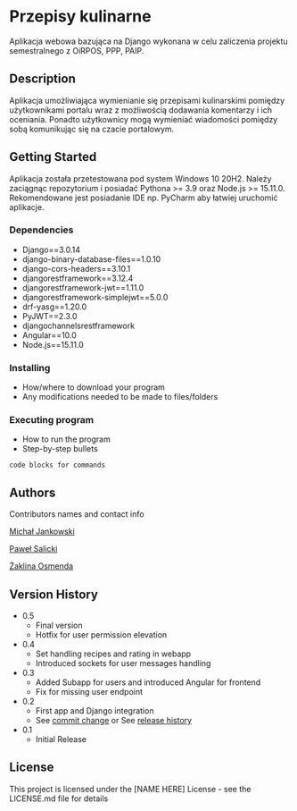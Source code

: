 # Przepisy kulinarne

Aplikacja webowa bazująca na Django wykonana w celu zaliczenia projektu semestralnego z OiRPOS, PPP, PAIP.

## Description
Aplikacja umożliwiająca wymienianie się przepisami kulinarskimi pomiędzy użytkownikami portalu wraz z możliwością dodawania komentarzy i ich oceniania.
Ponadto użytkownicy mogą wymieniać wiadomości pomiędzy sobą komunikując się na czacie portalowym.

## Getting Started
Aplikacja została przetestowana pod system Windows 10 20H2. Należy zaciągnąc repozytorium i posiadać Pythona >= 3.9 oraz Node.js >= 15.11.0. Rekomendowane jest posiadanie IDE np. PyCharm aby łatwiej uruchomić aplikacje.

### Dependencies
* Django==3.0.14
* django-binary-database-files==1.0.10
* django-cors-headers==3.10.1
* djangorestframework==3.12.4
* djangorestframework-jwt==1.11.0
* djangorestframework-simplejwt==5.0.0
* drf-yasg==1.20.0
* PyJWT==2.3.0
* djangochannelsrestframework
* Angular==10.0
* Node.js==15.11.0
### Installing

* How/where to download your program
* Any modifications needed to be made to files/folders

### Executing program

* How to run the program
* Step-by-step bullets
```
code blocks for commands
```

## Authors

Contributors names and contact info

[Michał Jankowski](michaljankowskiReal@gmail.com)

[Paweł Salicki](pawel.salicki@gmail.com)

[Żaklina Osmenda](aklinaoo@gmail.com)

## Version History
* 0.5
    * Final version
    * Hotfix for user permission elevation
* 0.4
    * Set handling recipes and rating in webapp
    * Introduced sockets for user messages handling
* 0.3
    * Added Subapp for users and introduced Angular for frontend
    * Fix for missing user endpoint
* 0.2
    * First app and Django integration
    * See [commit change]() or See [release history]()
* 0.1
    * Initial Release

## License

This project is licensed under the [NAME HERE] License - see the LICENSE.md file for details

